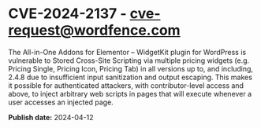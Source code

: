# CVE-2024-2137 - cve-request@wordfence.com

The All-in-One Addons for Elementor – WidgetKit plugin for WordPress is vulnerable to Stored Cross-Site Scripting via multiple pricing widgets (e.g. Pricing Single, Pricing Icon, Pricing Tab) in all versions up to, and including, 2.4.8 due to insufficient input sanitization and output escaping. This makes it possible for authenticated attackers, with contributor-level access and above, to inject arbitrary web scripts in pages that will execute whenever a user accesses an injected page.

**Publish date:** 2024-04-12
